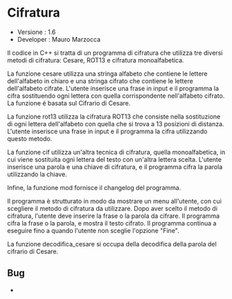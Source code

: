 # Cifratura

<ul>
<li> Versione : 1.6</li>
<li> Developer : Mauro Marzocca </li>
</ul>

Il codice in C++ si tratta di un programma di cifratura che utilizza tre diversi metodi di cifratura: Cesare, ROT13 e cifratura monoalfabetica.

La funzione cesare utilizza una stringa alfabeto che contiene le lettere dell'alfabeto in chiaro e una stringa cifrato che contiene le lettere dell'alfabeto cifrate.
L'utente inserisce una frase in input e il programma la cifra sostituendo ogni lettera con quella corrispondente nell'alfabeto cifrato.
La funzione é basata sul Cifrario di Cesare.

La funzione rot13 utilizza la cifratura ROT13 che consiste nella sostituzione di ogni lettera dell'alfabeto con quella che si trova a 13 posizioni di distanza.
L'utente inserisce una frase in input e il programma la cifra utilizzando questo metodo.

La funzione cif utilizza un'altra tecnica di cifratura, quella monoalfabetica, in cui viene sostituita ogni lettera del testo con un'altra lettera scelta.
L'utente inserisce una parola e una chiave di cifratura, e il programma cifra la parola utilizzando la chiave.

Infine, la funzione mod fornisce il changelog del programma.

Il programma è strutturato in modo da mostrare un menu all'utente, con cui scegliere il metodo di cifratura da utilizzare.
Dopo aver scelto il metodo di cifratura, l'utente deve inserire la frase o la parola da cifrare.
Il programma cifra la frase o la parola, e mostra il testo cifrato.
Il programma continua a eseguire fino a quando l'utente non sceglie l'opzione "Fine".

La funzione decodifica_cesare si occupa della decodifica della parola del cifrario di Cesare.

## Bug

<ul>

<li> </li>

</ul>